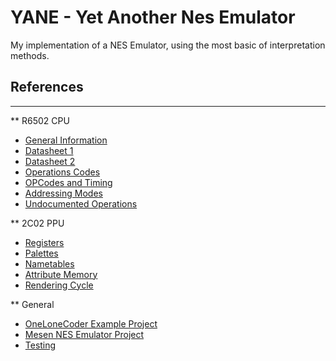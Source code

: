 # YANE - Yet Another Nes Emulator

My implementation of a NES Emulator, using the most basic of interpretation methods.



## References
--------------------------------------
** R6502 CPU

- [General Information](https://en.wikipedia.org/wiki/MOS_Technology_6502)
- [Datasheet 1](https://www.mdawson.net/vic20chrome/cpu/mos_6500_mpu_preliminary_may_1976.pdf)
- [Datasheet 2](http://archive.6502.org/datasheets/rockwell_r650x_r651x.pdf)
- [Operations Codes](http://6502.org/tutorials/6502opcodes.html)
- [OPCodes and Timing](http://nparker.llx.com/a2/opcodes.html)
- [Addressing Modes](http://www.emulator101.com/6502-addressing-modes.html)
- [Undocumented Operations](http://www.oxyron.de/html/opcodes02.html)

** 2C02 PPU
- [Registers](http://wiki.nesdev.com/w/index.php/PPU_registers)
- [Palettes](https://wiki.nesdev.com/w/index.php/PPU_palettes)
- [Nametables](https://wiki.nesdev.com/w/index.php/PPU_nametables)
- [Attribute Memory](https://wiki.nesdev.com/w/index.php/PPU_attribute_tables)
- [Rendering Cycle](https://wiki.nesdev.com/w/index.php/PPU_rendering)



** General
- [OneLoneCoder Example Project](https://github.com/OneLoneCoder/olcNES)
- [Mesen NES Emulator Project](https://github.com/SourMesen/Mesen)
- [Testing](wiki.nesdev.com/w/index.php/Emulator_tests)
